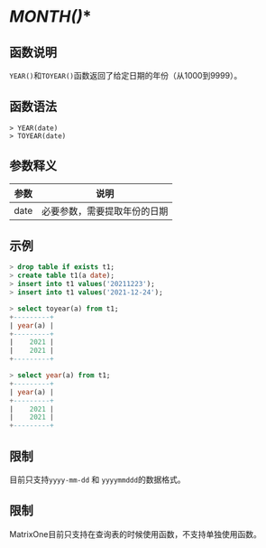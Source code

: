 # *MONTH()**

## **函数说明**

`YEAR()`和`TOYEAR()`函数返回了给定日期的年份（从1000到9999）。


## **函数语法**

```
> YEAR(date)
> TOYEAR(date)
```
## **参数释义**
|  参数  | 说明  |
|  ----  | ----  |
| date  | 必要参数，需要提取年份的日期 |



## **示例**



```sql
> drop table if exists t1;
> create table t1(a date);
> insert into t1 values('20211223');
> insert into t1 values('2021-12-24');

> select toyear(a) from t1;
+---------+
| year(a) |
+---------+
|    2021 |
|    2021 |
+---------+

> select year(a) from t1;
+---------+
| year(a) |
+---------+
|    2021 |
|    2021 |
+---------+
```

## **限制**

目前只支持`yyyy-mm-dd` 和 `yyyymmddd`的数据格式。

## **限制**
MatrixOne目前只支持在查询表的时候使用函数，不支持单独使用函数。